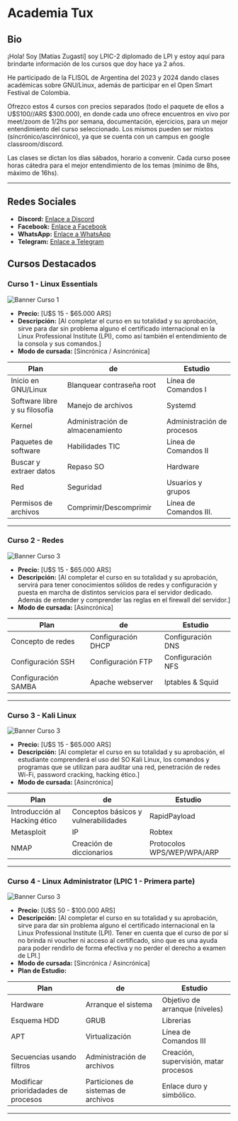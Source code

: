 # Academia Tux

## Bio
¡Hola! Soy [Matías Zugasti] soy LPIC-2 diplomado de LPI y estoy aquí para brindarte información de los cursos que doy hace ya 2 años.

He participado de la FLISOL de Argentina del 2023 y 2024 dando clases académicas sobre GNU/Linux, además de participar en el Open Smart Festival de Colombia.

Ofrezco estos 4 cursos con precios separados (todo el paquete de ellos a U$S100//ARS $300.000), en donde cada uno ofrece encuentros en vivo por meet/zoom de 1/2hs por semana, 
documentación, ejercicios, para un mejor entendimiento del curso seleccionado. Los mismos pueden ser mixtos (síncrónico/ascinrónico), ya que se cuenta con un campus en 
google classroom/discord.

Las clases se dictan los días sábados, horario a convenir. Cada curso posee horas cátedra para el mejor entendimiento de los temas (mínimo de 8hs, máximo de 16hs).

---------------------------------------------

## Redes Sociales

- **Discord:** [Enlace a Discord](https://discord.gg/C8JTtR9uxW)
- **Facebook:** [Enlace a Facebook](https://www.facebook.com/academiatux)
- **WhatsApp:** [Enlace a WhatsApp](https://wa.link/150cdj)
- **Telegram:** [Enlace a Telegram](https://telegram.me/academiatux)

## Cursos Destacados

### Curso 1 - Linux Essentials
![Banner Curso 1](https://media.proprofs.com/images/QM/user_images/1826446/1632736063.jpg)
- **Precio:** [U$S 15 - $65.000 ARS]
- **Descripción:** [Al completar el curso en su totalidad y su aprobación, sirve para dar sin problema alguno el certificado internacional en la Linux Professional Institute (LPI), como así también el entendimiento de la consola y sus comandos.]
- **Modo de cursada:** [Sincrónica / Asincrónica]


| Plan        | de | Estudio      |
|--------------|------|-------------|
| Inicio en GNU/Linux        | Blanquear contraseña root   | Línea de Comandos I|
| Software libre y su filosofía        | Manejo de archivos   | Systemd      |
|  Kernel      | Administración de almacenamiento   | Administración de procesos       |
| Paquetes de software        | Habilidades TIC   | Línea de Comandos II|
| Buscar y extraer datos        | Repaso SO   | Hardware      |
|  Red     | Seguridad   | Usuarios y grupos       |
| Permisos de archivos        | Comprimir/Descomprimir   |  Línea de Comandos III.|




---------------------------------------------

### Curso 2 - Redes
![Banner Curso 3](https://www.redeszone.net/app/uploads-redeszone.net/2018/10/Networkctl-estado-redes-linux-930x452.jpg)
- **Precio:** [U$S 15 - $65.000 ARS]
- **Descripción:** [Al completar el curso en su totalidad y su aprobación, servirá para tener conocimientos sólidos de redes y configuración y puesta en marcha de distintos servicios para el servidor dedicado. Además de entender y comprender las reglas en el firewall del servidor.]
- **Modo de cursada:** [Asincrónica]

| Plan        | de | Estudio      |
|--------------|------|-------------|
| Concepto de redes        | Configuración DHCP   | Configuración DNS|
| Configuración SSH        |Configuración FTP   | Configuración NFS      |
| Configuración SAMBA      |Apache webserver   | Iptables & Squid       |

--------------------------------------------

### Curso 3 - Kali Linux
![Banner Curso 3](https://play-lh.googleusercontent.com/X23bnr4M7EQEFN26u_IaqadPjGgVODiv18ZUPsww-UWjA_m7YkIyQvhwDS3RhfrDh0WU=w240-h480-rw)
- **Precio:** [U$S 15 - $65.000 ARS]
- **Descripción:** [Al completar el curso en su totalidad y su aprobación, el estudiante comprenderá el uso del SO Kali Linux, los comandos y programas que se utilizan para auditar una red, penetración de redes Wi-Fi, password cracking, hacking ético.]
- **Modo de cursada:** [Asincrónica]

| Plan        | de | Estudio      |
|--------------|------|-------------|
| Introducción al Hacking ético        | Conceptos básicos y vulnerabilidades   |  RapidPayload|
| Metasploit        |IP   | Robtex      |
|  NMAP      |Creación de diccionarios   | Protocolos WPS/WEP/WPA/ARP       |

---------------------------------------------

### Curso 4 - Linux Administrator (LPIC 1 - Primera parte)
![Banner Curso 3](https://images.credly.com/images/28669969-37c3-4fd1-9ef6-f67309e75bb7/LPI_LPIC1.png)
- **Precio:** [U$S 50 - $100.000 ARS]
- **Descripción:** [Al completar el curso en su totalidad y su aprobación, sirve para dar sin problema alguno el certificado internacional en la Linux Professional Institute (LPI). Tener en cuenta que el curso de por sí no brinda ni voucher ni acceso al certificado, sino que es una ayuda para poder rendirlo de forma efectiva y no perder el derecho a examen de LPI.]
- **Modo de cursada:** [Sincrónica / Asincrónica]
- **Plan de Estudio:** 

| Plan        | de | Estudio      |
|--------------|------|-------------|
|  Hardware        | Arranque el sistema   | Objetivo de arranque (niveles)|
|  Esquema HDD        |GRUB   |  Librerias      |
|  APT      |Virtualización   |  Línea de Comandos III      |
|  Secuencias usando filtros        |  Administración de archivos   | Creación, supervisión, matar procesos|
|   Modificar prioridadades de procesos        |Particiones de sistemas de archivos   |  Enlace duro y simbólico.      |

-------------------------------------------


